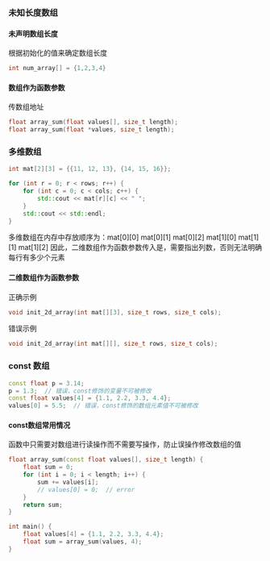 

### 未知长度数组

#### 未声明数组长度
根据初始化的值来确定数组长度
```cpp
int num_array[] = {1,2,3,4}
```

#### 数组作为函数参数
传数组地址
```cpp
float array_sum(float values[], size_t length);
float array_sum(float *values, size_t length);
```

### 多维数组

```cpp
int mat[2][3] = {{11, 12, 13}, {14, 15, 16}};

for (int r = 0; r < rows; r++) {
    for (int c = 0; c < cols; c++) {
        std::cout << mat[r][c] << " ";
    }
    std::cout << std::endl;
}
```
多维数组在内存中存放顺序为：mat[0][0] mat[0][1] mat[0][2] mat[1][0] mat[1][1] mat[1][2]
因此，二维数组作为函数参数传入是，需要指出列数，否则无法明确每行有多少个元素

#### 二维数组作为函数参数
正确示例
```cpp
void init_2d_array(int mat[][3], size_t rows, size_t cols);
```

错误示例
```cpp
void init_2d_array(int mat[][], size_t rows, size_t cols);
```

### const 数组
```cpp
const float p = 3.14;
p = 1.3;  // 错误，const修饰的变量不可被修改
const float values[4] = {1.1, 2.2, 3.3, 4.4};
values[0] = 5.5;  // 错误，const修饰的数组元素值不可被修改
```

#### const数组常用情况
函数中只需要对数组进行读操作而不需要写操作，防止误操作修改数组的值
```cpp
float array_sum(const float values[], size_t length) {
    float sum = 0;
    for (int i = 0; i < length; i++) {
        sum += values[i];
        // values[0] = 0;  // error
    }
    return sum;
}

int main() {
    float values[4] = {1.1, 2.2, 3.3, 4.4};
    float sum = array_sum(values, 4);
}
```

